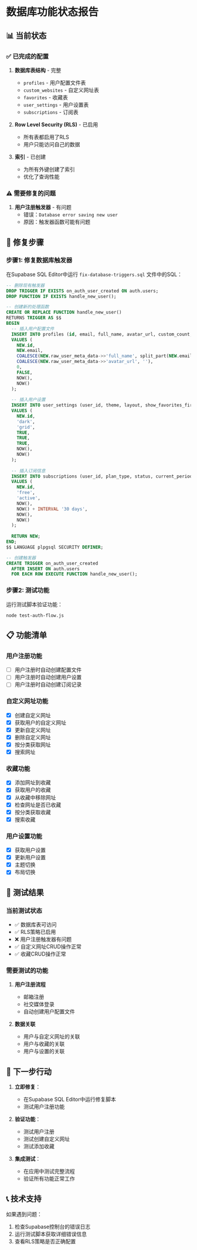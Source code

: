 # 数据库功能状态报告

## 📊 当前状态

### ✅ 已完成的配置

1. **数据库表结构** - 完整
   - `profiles` - 用户配置文件表
   - `custom_websites` - 自定义网址表
   - `favorites` - 收藏表
   - `user_settings` - 用户设置表
   - `subscriptions` - 订阅表

2. **Row Level Security (RLS)** - 已启用
   - 所有表都启用了RLS
   - 用户只能访问自己的数据

3. **索引** - 已创建
   - 为所有外键创建了索引
   - 优化了查询性能

### ⚠️ 需要修复的问题

1. **用户注册触发器** - 有问题
   - 错误：`Database error saving new user`
   - 原因：触发器函数可能有问题

## 🔧 修复步骤

### 步骤1: 修复数据库触发器

在Supabase SQL Editor中运行 `fix-database-triggers.sql` 文件中的SQL：

```sql
-- 删除现有触发器
DROP TRIGGER IF EXISTS on_auth_user_created ON auth.users;
DROP FUNCTION IF EXISTS handle_new_user();

-- 创建新的处理函数
CREATE OR REPLACE FUNCTION handle_new_user()
RETURNS TRIGGER AS $$
BEGIN
  -- 插入用户配置文件
  INSERT INTO profiles (id, email, full_name, avatar_url, custom_count, is_pro, created_at, updated_at)
  VALUES (
    NEW.id,
    NEW.email,
    COALESCE(NEW.raw_user_meta_data->>'full_name', split_part(NEW.email, '@', 1)),
    COALESCE(NEW.raw_user_meta_data->>'avatar_url', ''),
    0,
    FALSE,
    NOW(),
    NOW()
  );
  
  -- 插入用户设置
  INSERT INTO user_settings (user_id, theme, layout, show_favorites_first, auto_sync, notifications_enabled, created_at, updated_at)
  VALUES (
    NEW.id,
    'dark',
    'grid',
    TRUE,
    TRUE,
    TRUE,
    NOW(),
    NOW()
  );
  
  -- 插入订阅信息
  INSERT INTO subscriptions (user_id, plan_type, status, current_period_start, current_period_end, created_at, updated_at)
  VALUES (
    NEW.id,
    'free',
    'active',
    NOW(),
    NOW() + INTERVAL '30 days',
    NOW(),
    NOW()
  );
  
  RETURN NEW;
END;
$$ LANGUAGE plpgsql SECURITY DEFINER;

-- 创建触发器
CREATE TRIGGER on_auth_user_created
  AFTER INSERT ON auth.users
  FOR EACH ROW EXECUTE FUNCTION handle_new_user();
```

### 步骤2: 测试功能

运行测试脚本验证功能：

```bash
node test-auth-flow.js
```

## 📋 功能清单

### 用户注册功能
- [ ] 用户注册时自动创建配置文件
- [ ] 用户注册时自动创建用户设置
- [ ] 用户注册时自动创建订阅记录

### 自定义网址功能
- [x] 创建自定义网址
- [x] 获取用户的自定义网址
- [x] 更新自定义网址
- [x] 删除自定义网址
- [x] 按分类获取网址
- [x] 搜索网址

### 收藏功能
- [x] 添加网址到收藏
- [x] 获取用户的收藏
- [x] 从收藏中移除网址
- [x] 检查网址是否已收藏
- [x] 按分类获取收藏
- [x] 搜索收藏

### 用户设置功能
- [x] 获取用户设置
- [x] 更新用户设置
- [x] 主题切换
- [x] 布局切换

## 🧪 测试结果

### 当前测试状态
- ✅ 数据库表可访问
- ✅ RLS策略已启用
- ❌ 用户注册触发器有问题
- ✅ 自定义网址CRUD操作正常
- ✅ 收藏CRUD操作正常

### 需要测试的功能
1. **用户注册流程**
   - 邮箱注册
   - 社交媒体登录
   - 自动创建用户配置文件

2. **数据关联**
   - 用户与自定义网址的关联
   - 用户与收藏的关联
   - 用户与设置的关联

## 🚀 下一步行动

1. **立即修复**：
   - 在Supabase SQL Editor中运行修复脚本
   - 测试用户注册功能

2. **验证功能**：
   - 测试用户注册
   - 测试创建自定义网址
   - 测试添加收藏

3. **集成测试**：
   - 在应用中测试完整流程
   - 验证所有功能正常工作

## 📞 技术支持

如果遇到问题：
1. 检查Supabase控制台的错误日志
2. 运行测试脚本获取详细错误信息
3. 查看RLS策略是否正确配置 